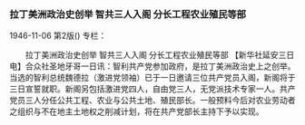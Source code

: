 ### 拉丁美洲政治史创举  智共三人入阁  分长工程农业殖民等部

1946-11-06
第2版()
专栏：

　　拉丁美洲政治史创举
    智共三人入阁
    分长工程农业殖民等部
    【新华社延安三日电】合众社圣地牙哥一日讯：智利共产党参加政府，是拉丁美洲政治史上之创举。当选的智利总统魏德拉（激进党领袖）已于一日邀请三位共产党员入阁，新阁将于三日宣誓就职。新阁另包括激进党四人，自由党三人，无党派技术专家一人。共产党员三人分任公共工程、农业与公共土地、殖民部长。一般预料今后对农业劳动者之组织与不在地主土地权之削减计划，将在共产党部长主持下予以实现。
